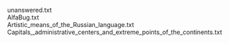 unanswered.txt  
AlfaBug.txt  
Artistic_means_of_the_Russian_language.txt  
Capitals,_administrative_centers_and_extreme_points_of_the_continents.txt  
